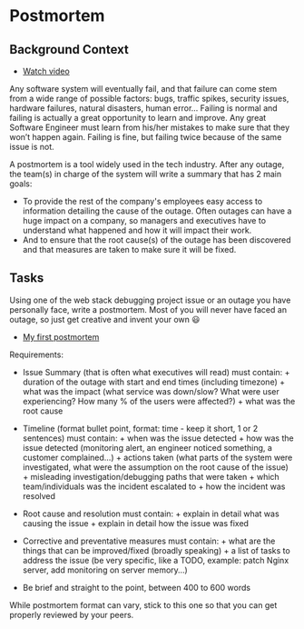 # Postmortem
## Background Context
- [Watch video](https://www.youtube.com/watch?v=rp5cVMNmbro)

Any software system will eventually fail, and that failure can come stem from a wide range of possible factors: bugs, traffic spikes, security issues, hardware failures, natural disasters, human error… Failing is normal and failing is actually a great opportunity to learn and improve. Any great Software Engineer must learn from his/her mistakes to make sure that they won’t happen again. Failing is fine, but failing twice because of the same issue is not.

A postmortem is a tool widely used in the tech industry. After any outage, the team(s) in charge of the system will write a summary that has 2 main goals:

- To provide the rest of the company's employees easy access to information detailing the cause of the outage. Often outages can have a huge impact on a company, so managers and executives have to understand what happened and how it will impact their work.
- And to ensure that the root cause(s) of the outage has been discovered and that measures are taken to make sure it will be fixed.

## Tasks
Using one of the web stack debugging project issue or an outage you have personally face, write a postmortem. Most of you will never have faced an outage, so just get creative and invent your own :smiley:

- [My first postmortem](https://medium.com/@robertssekyene05/my-first-postmortem-report-1c96d210acd0)

Requirements:
- Issue Summary (that is often what executives will read) must contain:
        + duration of the outage with start and end times (including timezone)
        + what was the impact (what service was down/slow? What were user experiencing? How many % of the users were affected?)
        + what was the root cause

- Timeline (format bullet point, format: time - keep it short, 1 or 2 sentences) must contain:
        + when was the issue detected
        + how was the issue detected (monitoring alert, an engineer noticed something, a customer complained…)
        + actions taken (what parts of the system were investigated, what were the assumption on the root cause of the issue)
        + misleading investigation/debugging paths that were taken
        + which team/individuals was the incident escalated to
        + how the incident was resolved

- Root cause and resolution must contain:
        + explain in detail what was causing the issue
        + explain in detail how the issue was fixed

- Corrective and preventative measures must contain:
        + what are the things that can be improved/fixed (broadly speaking)
        + a list of tasks to address the issue (be very specific, like a TODO, example: patch Nginx server, add monitoring on server memory…)

- Be brief and straight to the point, between 400 to 600 words

While postmortem format can vary, stick to this one so that you can get properly reviewed by your peers.

